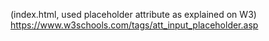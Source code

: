 
(index.html, used placeholder attribute as explained on W3)
https://www.w3schools.com/tags/att_input_placeholder.asp
